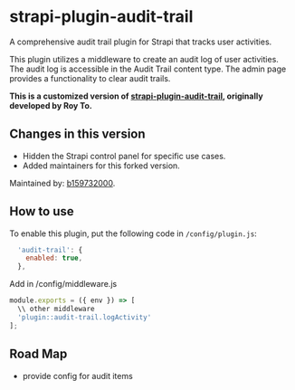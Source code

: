 # strapi-plugin-audit-trail

A comprehensive audit trail plugin for Strapi that tracks user activities.

This plugin utilizes a middleware to create an audit log of user activities. The audit log is accessible in the Audit Trail content type. The admin page provides a functionality to clear audit trails.

**This is a customized version of [strapi-plugin-audit-trail](https://github.com/10Life/strapi-plugin-audit-trail), originally developed by Roy To.**

## Changes in this version

- Hidden the Strapi control panel for specific use cases.
- Added maintainers for this forked version.

Maintained by: [b159732000](https://github.com/b159732000).

## How to use

To enable this plugin, put the following code in `/config/plugin.js`:

```javascript
  'audit-trail': {
    enabled: true,
  },
```

Add in /config/middleware.js

```javascript
module.exports = ({ env }) => [
  \\ other middleware
  'plugin::audit-trail.logActivity'
];
```

## Road Map

- provide config for audit items
